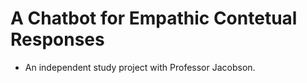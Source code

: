 # A Chatbot for Empathic Contetual Responses
- An independent study project with Professor Jacobson. 
 
